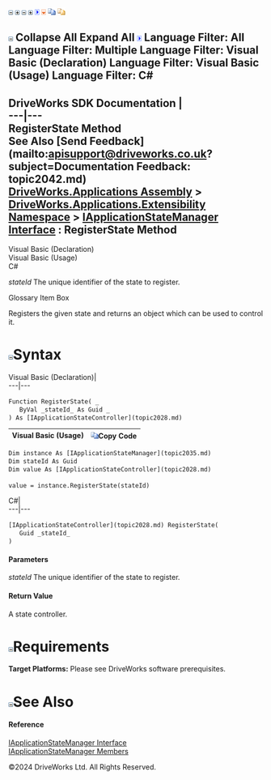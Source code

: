 ![](dotnetimages/collapse.gif) ![](dotnetimages/expand.gif) ![](dotnetimages/collapse.gif) ![](dotnetimages/expand.gif) ![](dotnetimages/drpdown.gif) ![](dotnetimages/drpdown_orange.gif) ![](dotnetimages/copycode.gif) ![](dotnetimages/copycodeHighlight.gif)

![](dotnetimages/collapse.gif) Collapse All Expand All ![](dotnetimages/drpdown.gif) Language Filter: All  Language Filter: Multiple  Language Filter: Visual Basic (Declaration) Language Filter: Visual Basic (Usage) Language Filter: C#  
---  
DriveWorks SDK Documentation  |   
---|---  
RegisterState Method   
See Also [Send Feedback](mailto:apisupport@driveworks.co.uk?subject=Documentation Feedback: topic2042.md)  
[DriveWorks.Applications Assembly](topic13.md) > [DriveWorks.Applications.Extensibility Namespace](topic1995.md) > [IApplicationStateManager Interface](topic2035.md) : RegisterState Method  
---  
  
Visual Basic (Declaration)    
Visual Basic (Usage)    
C# 

_stateId_
    The unique identifier of the state to register.

Glossary Item Box

Registers the given state and returns an object which can be used to control it. 

# ![](dotnetimages/collapse.gif)Syntax

Visual Basic (Declaration)|   
---|---  
      
    
    Function RegisterState( _
       ByVal _stateId_ As Guid _
    ) As [IApplicationStateController](topic2028.md)  
  
Visual Basic (Usage)| ![](dotnetimages/copycode.gif)Copy Code  
---|---  
      
    
    Dim instance As [IApplicationStateManager](topic2035.md)
    Dim stateId As Guid
    Dim value As [IApplicationStateController](topic2028.md)
     
    value = instance.RegisterState(stateId)  
  
C#|   
---|---  
      
    
    [IApplicationStateController](topic2028.md) RegisterState( 
       Guid _stateId_
    )  
  
#### Parameters

 _stateId_
    The unique identifier of the state to register.

#### Return Value

A state controller.

# ![](dotnetimages/collapse.gif)Requirements

**Target Platforms:** Please see DriveWorks software prerequisites.

# ![](dotnetimages/collapse.gif)See Also

#### Reference

[IApplicationStateManager Interface](topic2035.md)   
[IApplicationStateManager Members](topic2036.md)

©2024 DriveWorks Ltd. All Rights Reserved.
